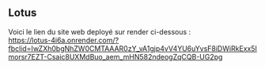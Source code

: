 ## Lotus
 Voici le lien du site web deployé sur render ci-dessous :  
 https://lotus-4i6a.onrender.com/?fbclid=IwZXh0bgNhZW0CMTAAAR0zY_vA1gjp4vV4YU6uYvsF8iDWiRkExx5Imorsr7EZT-Csaic8UXMdBuo_aem_mHN582ndeogZqCQB-UG2pg
